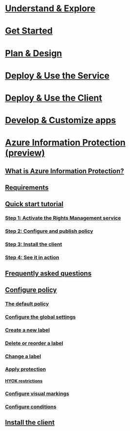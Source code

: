 # [Understand & Explore](/rights-management/understand-explore/azure-rights-management.md)
# [Get Started](/rights-management/get-started/requirements-azure-rms)
# [Plan & Design](/rights-management/plan-design/deployment-roadmap)
# [Deploy & Use the Service](/rights-management/deploy-use/activate-service)
# [Deploy & Use the Client](/rights-management/rms-client/use-client)
# [Develop & Customize apps](/rights-management/develop/developers-guide)
# [Azure Information Protection (preview)](what-is-information-protection.md)
## [What is Azure Information Protection?](what-is-information-protection-preview.md)
## [Requirements](requirements-azure-infoprotect.md)
## [Quick start tutorial](infoprotect-quick-start-tutorial.md)
### [Step 1: Activate the Rights Management service](infoprotect-tutorial-step1.md)
### [Step 2: Configure and publish policy](infoprotect-tutorial-step2.md)
### [Step 3: Install the client](infoprotect-tutorial-step3.md)
### [Step 4: See it in action](infoprotect-tutorial-step4.md)
## [Frequently asked questions](faq.md)
## [Configure policy](configure-policy.md)
### [The default policy](configure-policy-default.md)
### [Configure the global settings](configure-policy-settings.md)
### [Create a new label](configure-policy-new-label.md)
### [Delete or reorder a label](configure-policy-delete-reorder.md)
### [Change a label](configure-policy-change-label.md)
### [Apply protection](configure-policy-protection.md)
#### [HYOK restrictions](configure-adrms-restrictions.md)
### [Configure visual markings](configure-policy-markings.md)
### [Configure conditions](configure-policy-classification.md)
## [Install the client](info-protect-client.md)
